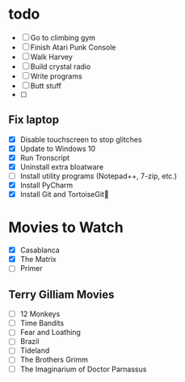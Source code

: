 # todo

- [ ] Go to climbing gym
- [ ] Finish Atari Punk Console
- [ ] Walk Harvey
- [ ] Build crystal radio
- [ ] Write programs
- [ ] Butt stuff
- [ ] 

## Fix laptop

- [x] Disable touchscreen to stop glitches
- [x] Update to Windows 10
- [x] Run Tronscript
- [x] Uninstall extra bloatware
- [ ] Install utility programs (Notepad++, 7-zip, etc.)
- [x] Install PyCharm
- [x] Install Git and TortoiseGit

# Movies to Watch

- [x] Casablanca
- [x] The Matrix
- [ ] Primer

## Terry Gilliam Movies

- [ ] 12 Monkeys
- [ ] Time Bandits
- [ ] Fear and Loathing
- [ ] Brazil
- [ ] Tideland
- [ ] The Brothers Grimm
- [ ] The Imaginarium of Doctor Parnassus
